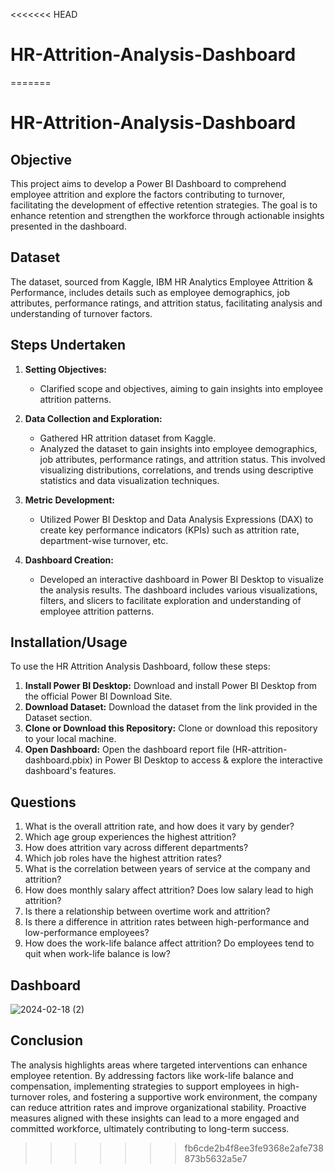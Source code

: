 <<<<<<< HEAD
# HR-Attrition-Analysis-Dashboard

=======
# HR-Attrition-Analysis-Dashboard


## Objective

This project aims to develop a Power BI Dashboard to comprehend employee attrition and explore the factors contributing to turnover, facilitating the development of effective retention strategies. The goal is to enhance retention and strengthen the workforce through actionable insights presented in the dashboard.

## Dataset

The dataset, sourced from Kaggle, IBM HR Analytics Employee Attrition & Performance, includes details such as employee demographics, job attributes, performance ratings, and attrition status, facilitating analysis and understanding of turnover factors.

## Steps Undertaken

1. **Setting Objectives:**
   - Clarified scope and objectives, aiming to gain insights into employee attrition patterns.

2. **Data Collection and Exploration:**
   - Gathered HR attrition dataset from Kaggle.
   - Analyzed the dataset to gain insights into employee demographics, job attributes, performance ratings, and attrition status. This involved visualizing distributions, correlations, and trends using descriptive statistics and data visualization techniques.

3. **Metric Development:**
   - Utilized Power BI Desktop and Data Analysis Expressions (DAX) to create key performance indicators (KPIs) such as attrition rate, department-wise turnover, etc.

4. **Dashboard Creation:**
   - Developed an interactive dashboard in Power BI Desktop to visualize the analysis results. The dashboard includes various visualizations, filters, and slicers to facilitate exploration and understanding of employee attrition patterns.


## Installation/Usage

To use the HR Attrition Analysis Dashboard, follow these steps:

1. **Install Power BI Desktop:** Download and install Power BI Desktop from the official Power BI Download Site.
2. **Download Dataset:** Download the dataset from the link provided in the Dataset section.
3. **Clone or Download this Repository:** Clone or download this repository to your local machine.
4. **Open Dashboard:** Open the dashboard report file (HR-attrition-dashboard.pbix) in Power BI Desktop to access & explore the interactive dashboard's features.

## Questions

1. What is the overall attrition rate, and how does it vary by gender?
2. Which age group experiences the highest attrition?
3. How does attrition vary across different departments?
4. Which job roles have the highest attrition rates?
5. What is the correlation between years of service at the company and attrition?
6. How does monthly salary affect attrition? Does low salary lead to high attrition?
7. Is there a relationship between overtime work and attrition?
8. Is there a difference in attrition rates between high-performance and low-performance employees?
9. How does the work-life balance affect attrition? Do employees tend to quit when work-life balance is low?

## Dashboard

![2024-02-18 (2)](https://github.com/SanyaGubrani/HR-Attrition-Analysis-Dashboard/assets/127206660/0774c18f-4711-4728-97b5-3e3de95024d9)

## Conclusion

The analysis highlights areas where targeted interventions can enhance employee retention. By addressing factors like work-life balance and compensation, implementing strategies to support employees in high-turnover roles, and fostering a supportive work environment, the company can reduce attrition rates and improve organizational stability. Proactive measures aligned with these insights can lead to a more engaged and committed workforce, ultimately contributing to long-term success.
>>>>>>> fb6cde2b4f8ee3fe9368e2afe738873b5632a5e7

